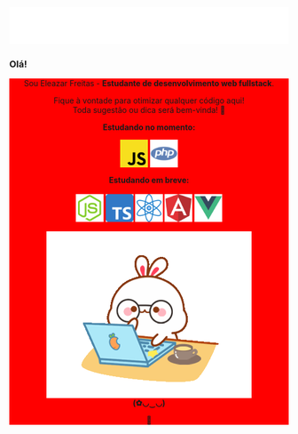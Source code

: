 <img src="https://github.com/EleazarFreitas/Img-README/blob/main/img-README/header.svg">

### Olá!

<div align=center style=background-color:red;>
Sou Eleazar Freitas - <strong>Estudante de desenvolvimento web fullstack</strong>.
<p></p>
Fique à vontade para otimizar qualquer código aqui!<br>Toda sugestão ou dica será bem-vinda! 🤗
<p></p>
<strong>Estudando no momento:<strong/>
<br>
<p></p>  
<img width=50px align=center src="https://github.com/EleazarFreitas/Img-README/blob/main/img-README/js.png">
<img width=50px align=center src="https://github.com/EleazarFreitas/Img-README/blob/main/img-README/php.png">

<p></p>
  
<strong>Estudando em breve:<strong/>
<br>  
<img width=50px align=center src="https://github.com/EleazarFreitas/Img-README/blob/main/img-README/nodejs.png">
<img width=50px align=center src="https://github.com/EleazarFreitas/Img-README/blob/main/img-README/ts.png">
<img width=50px align=center src="https://github.com/EleazarFreitas/Img-README/blob/main/img-README/reactjs.png">
<img width=50px align=center src="https://github.com/EleazarFreitas/Img-README/blob/main/img-README/angular.png">
<img width=50px align=center src="https://github.com/EleazarFreitas/Img-README/blob/main/img-README/vue.png">
<br>  
<img width align=center src="https://github.com/EleazarFreitas/Img-README/blob/main/img-README/footer.gif">
<br>
(✿◡‿◡)
<br>
<p></p>
🤍
    
</div>
